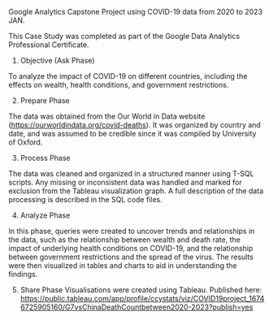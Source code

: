 Google Analytics Capstone Project using COVID-19 data from 2020 to 2023 JAN.

This Case Study was completed as part of the Google Data Analytics Professional Certificate.

1. Objective (Ask Phase)

To analyze the impact of COVID-19 on different countries, including the effects on wealth, health conditions, and government restrictions.

2. Prepare Phase

The data was obtained from the Our World in Data website (https://ourworldindata.org/covid-deaths). It was organized by country and date, and was assumed to be credible since it was compiled by University of Oxford.

3. Process Phase

The data was cleaned and organized in a structured manner using T-SQL scripts. Any missing or inconsistent data was handled and marked for exclusion from the Tableau visualization graph. A full description of the data processing is described in the SQL code files.

4. Analyze Phase

In this phase, queries were created to uncover trends and relationships in the data, such as the relationship between wealth and death rate, the impact of underlying health conditions on COVID-19, and the relationship between government restrictions and the spread of the virus. The results were then visualized in tables and charts to aid in understanding the findings.

5. Share Phase
Visualisations were created using Tableau. 
Published here: https://public.tableau.com/app/profile/ccystats/viz/COVID19project_16746725905160/G7vsChinaDeathCountbetween2020-2023?publish=yes 
